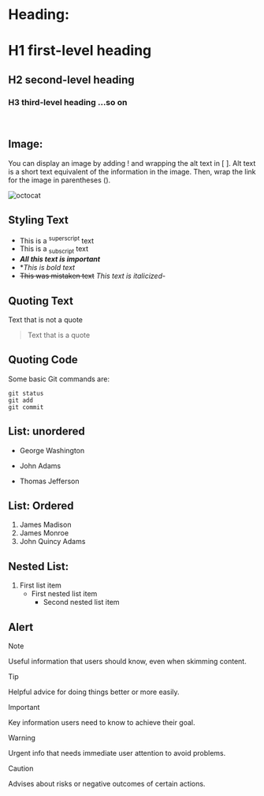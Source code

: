 # Heading:

# H1 first-level heading
## H2 second-level heading
### H3 third-level heading ...so on

<br/>

## Image:
You can display an image by adding ! and wrapping the alt text in [ ]. Alt text is a short text equivalent of the information in the image. Then, wrap the link for the image in parentheses ().

![octocat](https://pngimg.com/uploads/github/github_PNG90.png)


## Styling Text
- This is a <sup>superscript</sup> text
- This is a <sub>subscript</sub> text
- ***All this text is important***
- **This is bold text*
- ~~This was mistaken text~~
_This text is italicized_-

## Quoting Text
Text that is not a quote

> Text that is a quote

## Quoting Code
Some basic Git commands are:
```
git status
git add
git commit
```

## List: unordered
- George Washington
* John Adams
+ Thomas Jefferson

## List: Ordered
1. James Madison
1. James Monroe
1. John Quincy Adams

## Nested List:
1. First list item
   - First nested list item
     - Second nested list item
    
## Alert
> [!NOTE]
> Useful information that users should know, even when skimming content.

> [!TIP]
> Helpful advice for doing things better or more easily.

> [!IMPORTANT]
> Key information users need to know to achieve their goal.

> [!WARNING]
> Urgent info that needs immediate user attention to avoid problems.

> [!CAUTION]
> Advises about risks or negative outcomes of certain actions.
